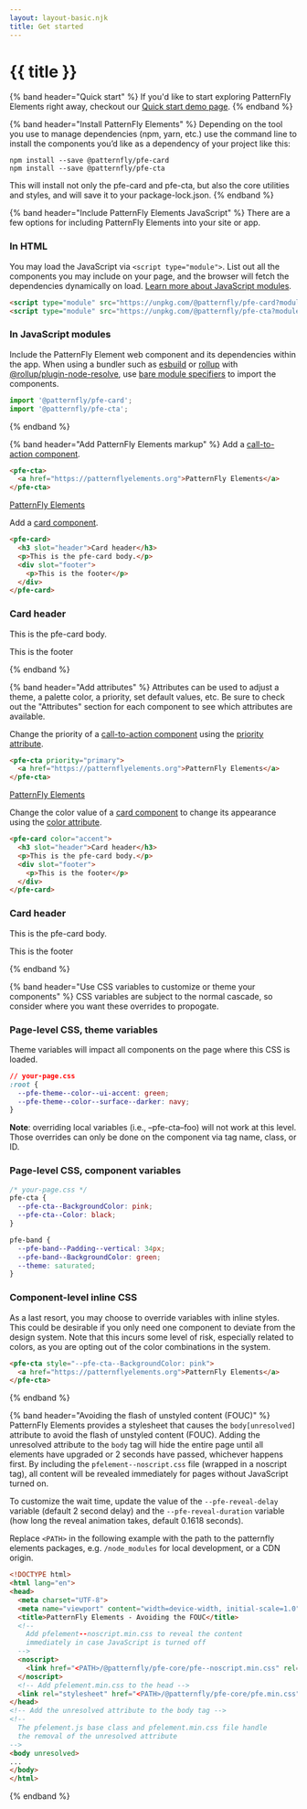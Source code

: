 ```yaml
---
layout: layout-basic.njk
title: Get started
---
```


<pfe-band class="header" use-grid>
  <h1 slot="header">{{ title }}</h1>
</pfe-band>

{% band header="Quick start" %}
  If you'd like to start exploring PatternFly Elements right away, checkout our [Quick start demo page](/quick-start).
{% endband %}

{% band header="Install PatternFly Elements" %}
  Depending on the tool you use to manage dependencies (npm, yarn, etc.) use the command line to install the components
  you’d like as a dependency of your project like this:

  ```shell
  npm install --save @patternfly/pfe-card
  npm install --save @patternfly/pfe-cta
  ```

  This will install not only the pfe-card and pfe-cta, but also the core utilities and styles,
  and will save it to your package-lock.json.
{% endband %}

{% band header="Include PatternFly Elements JavaScript" %}
  There are a few options for including PatternFly Elements into your site or app.

  ### In HTML
  You may load the JavaScript via `<script type="module">`. List out all the components you may include on your page,
  and the browser will fetch the dependencies dynamically on load.
  [Learn more about JavaScript modules](https://hospodarets.com/native-ecmascript-modules-the-first-overview).

  ```html
  <script type="module" src="https://unpkg.com/@patternfly/pfe-card?module"></script>
  <script type="module" src="https://unpkg.com/@patternfly/pfe-cta?module"></script>
  ```

  <a id="in-an-app"></a>
  ### In JavaScript modules
  Include the PatternFly Element web component and its dependencies within the app.
  When using a bundler such as [esbuild](https://esbuild.github.io/) or [rollup](https://rollupjs.org)
  with [@rollup/plugin-node-resolve](https://www.npmjs.com/package/@rollup/plugin-node-resolve), use
  [bare module specifiers](https://lit.dev/docs/tools/requirements/) to import the components.

  ```javascript
  import '@patternfly/pfe-card';
  import '@patternfly/pfe-cta';
  ```
{% endband %}

{% band header="Add PatternFly Elements markup" %}
  Add a [call-to-action component](/components/call-to-action).
  ```html
  <pfe-cta>
    <a href="https://patternflyelements.org">PatternFly Elements</a>
  </pfe-cta>
  ```

  <pfe-cta>
    <a href="https://patternflyelements.org">PatternFly Elements</a>
  </pfe-cta>

  Add a [card component](/components/card).
  ```html
  <pfe-card>
    <h3 slot="header">Card header</h3>
    <p>This is the pfe-card body.</p>
    <div slot="footer">
      <p>This is the footer</p>
    </div>
  </pfe-card>
  ```
  <div class="pfe-l-grid pfe-m-gutters">
    <pfe-card class="pfe-l-grid__item pfe-m-4-col">
      <h3 slot="header">Card header</h3>
      <p>This is the pfe-card body.</p>
      <div slot="footer">
        <p>This is the footer</p>
      </div>
    </pfe-card>
  </div>
{% endband %}

{% band header="Add attributes" %}
  Attributes can be used to adjust a theme, a palette color, a priority, set default values, etc. Be sure to check out the "Attributes" section for each component to see which attributes are available.

  Change the priority of a [call-to-action component](/components/call-to-action) using the [priority attribute](http://localhost:8080/components/call-to-action/#priority).
  ```html
  <pfe-cta priority="primary">
    <a href="https://patternflyelements.org">PatternFly Elements</a>
  </pfe-cta>
  ```

  <pfe-cta priority="primary">
    <a href="https://patternflyelements.org">PatternFly Elements</a>
  </pfe-cta>

  Change the color value of a [card component](/components/card) to change its appearance using the [color attribute](http://localhost:8080/components/card/#color).
  ```html
  <pfe-card color="accent">
    <h3 slot="header">Card header</h3>
    <p>This is the pfe-card body.</p>
    <div slot="footer">
      <p>This is the footer</p>
    </div>
  </pfe-card>
  ```
  <div class="pfe-l-grid pfe-m-gutters">
    <pfe-card color="accent" class="pfe-l-grid__item pfe-m-4-col">
      <h3 slot="header">Card header</h3>
      <p>This is the pfe-card body.</p>
      <div slot="footer">
        <p>This is the footer</p>
      </div>
    </pfe-card>
  </div>
{% endband %}

{% band header="Use CSS variables to customize or theme your components" %}
  CSS variables are subject to the normal cascade, so consider where you want these overrides to propogate.

  ### Page-level CSS, theme variables
  Theme variables will impact all components on the page where this CSS is loaded.

  ```css
  // your-page.css
  :root {
    --pfe-theme--color--ui-accent: green;
    --pfe-theme--color--surface--darker: navy;
  }
  ```

  **Note**: overriding local variables (i.e., –pfe-cta–foo) will not work at this level. Those overrides can only be done on the component via tag name, class, or ID.

  ### Page-level CSS, component variables
  ```css
  /* your-page.css */
  pfe-cta {
    --pfe-cta--BackgroundColor: pink;
    --pfe-cta--Color: black;
  }

  pfe-band {
    --pfe-band--Padding--vertical: 34px;
    --pfe-band--BackgroundColor: green;
    --theme: saturated;
  }
  ```

  ### Component-level inline CSS
  As a last resort, you may choose to override variables with inline styles. This could be desirable if you only need one component to deviate from the design system. Note that this incurs some level of risk, especially related to colors, as you are opting out of the color combinations in the system.

  ```html
  <pfe-cta style="--pfe-cta--BackgroundColor: pink">
    <a href="https://patternflyelements.org">PatternFly Elements</a>
  </pfe-cta>
  ```
{% endband %}

{% band header="Avoiding the flash of unstyled content (FOUC)" %}
  PatternFly Elements provides a stylesheet that causes the `body[unresolved]` attribute
  to avoid the flash of unstyled content (FOUC). Adding the unresolved attribute to the `body`
  tag will hide the entire page until all elements have upgraded or 2 seconds have passed,
  whichever happens first. By including the `pfelement--noscript.css` file (wrapped in a noscript tag),
  all content will be revealed immediately for pages without JavaScript turned on.

  To customize the wait time, update the value of the `--pfe-reveal-delay` variable (default 2 second delay)
  and the `--pfe-reveal-duration` variable (how long the reveal animation takes, default 0.1618 seconds).

  Replace `<PATH>` in the following example with the path to the patternfly elements packages,
  e.g. `/node_modules` for local development, or a CDN origin.

  ```html
  <!DOCTYPE html>
  <html lang="en">
  <head>
    <meta charset="UTF-8">
    <meta name="viewport" content="width=device-width, initial-scale=1.0">
    <title>PatternFly Elements - Avoiding the FOUC</title>
    <!--
      Add pfelement--noscript.min.css to reveal the content
      immediately in case JavaScript is turned off
    -->
    <noscript>
      <link href="<PATH>/@patternfly/pfe-core/pfe--noscript.min.css" rel="stylesheet">
    </noscript>
    <!-- Add pfelement.min.css to the head -->
    <link rel="stylesheet" href="<PATH>/@patternfly/pfe-core/pfe.min.css">
  </head>
  <!-- Add the unresolved attribute to the body tag -->
  <!--
    The pfelement.js base class and pfelement.min.css file handle
    the removal of the unresolved attribute
  -->
  <body unresolved>
  ...
  </body>
  </html>
  ```
{% endband %}
